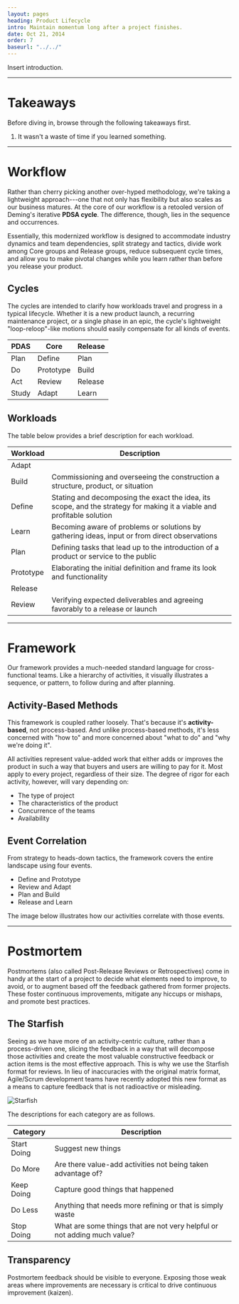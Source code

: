 ```yaml
---
layout: pages
heading: Product Lifecycle
intro: Maintain momentum long after a project finishes.
date: Oct 21, 2014
order: 7
baseurl: "../../"
---
```


Insert introduction.

---

# Takeaways

Before diving in, browse through the following takeaways first.

1. It wasn't a waste of time if you learned something.

---

# Workflow

Rather than cherry picking another over-hyped methodology, we're taking a lightweight approach---one that not only has flexibility but also scales as our business matures. At the core of our workflow is a retooled version of Deming's iterative __PDSA cycle__. The difference, though, lies in the sequence and occurrences.

Essentially, this modernized workflow is designed to accommodate industry dynamics and team dependencies, split strategy and tactics, divide work among Core groups and Release groups, reduce subsequent cycle times, and allow you to make pivotal changes while you learn rather than before you release your product.

## Cycles

The cycles are intended to clarify how workloads travel and progress in a typical lifecycle. Whether it is a new product launch, a recurring maintenance project, or a single phase in an epic, the cycle's lightweight "loop-reloop"-like motions should easily compensate for all kinds of events.

| PDAS | Core | Release |
| ---- | ---- | ------- |
| Plan | Define | Plan |
| Do | Prototype | Build |
| Act | Review | Release |
| Study | Adapt | Learn |

## Workloads

The table below provides a brief description for each workload.

| Workload | Description |
| -------- | ----------- |
| Adapt | |
| Build | Commissioning and overseeing the construction a structure, product, or situation |
| Define| Stating and decomposing the exact the idea, its scope, and the strategy for making it a viable and profitable solution |
| Learn | Becoming aware of problems or solutions by gathering ideas, input or from direct observations |
| Plan | Defining tasks that lead up to the introduction of a product or service to the public |
| Prototype | Elaborating the initial definition and frame its look and functionality |
| Release | |
| Review | Verifying expected deliverables and agreeing favorably to a release or launch |

---

# Framework

Our framework provides a much-needed standard language for cross-functional teams. Like a hierarchy of activities, it visually illustrates a sequence, or pattern, to follow during and after planning.

## Activity-Based Methods

This framework is coupled rather loosely. That's because it's __activity-based__, not process-based. And unlike process-based methods, it's less concerned with "how to" and more concerned about "what to do" and "why we're doing it".

All activities represent value-added work that either adds or improves the product in such a way that buyers and users are willing to pay for it. Most apply to every project, regardless of their size. The degree of rigor for each activity, however, will vary depending on:

* The type of project
* The characteristics of the product
* Concurrence of the teams
* Availability

## Event Correlation

From strategy to heads-down tactics, the framework covers the entire landscape using four events.

* Define and Prototype
* Review and Adapt
* Plan and Build
* Release and Learn

The image below illustrates how our activities correlate with those events.

---

# Postmortem

Postmortems (also called Post-Release Reviews or Retrospectives) come in handy at the start of a project to decide what elements need to improve, to avoid, or to augment based off the feedback gathered from former projects. These foster continuous improvements, mitigate any hiccups or mishaps, and promote best practices.

## The Starfish

Seeing as we have more of an activity-centric culture, rather than a process-driven one, slicing the feedback in a way that will decompose those activities and create the most valuable constructive feedback or action items is the most effective approach. This is why we use the Starfish format for reviews. In lieu of inaccuracies with the original matrix format, Agile/Scrum development teams have recently adopted this new format as a means to capture feedback that is not radioactive or misleading.

![Starfish](https://farm6.staticflickr.com/5556/15104982711_352c300d77_o.jpg)

The descriptions for each category are as follows.

| Category | Description |
| -------- | ----------- |
| Start Doing | Suggest new things |
| Do More | Are there value-add activities not being taken advantage of? |
| Keep Doing | Capture good things that happened |
| Do Less | Anything that needs more refining or that is simply waste |
| Stop Doing | What are some things that are not very helpful or not adding much value? |

## Transparency

Postmortem feedback should be visible to everyone. Exposing those weak areas where improvements are necessary is critical to drive continuous improvement (kaizen).
